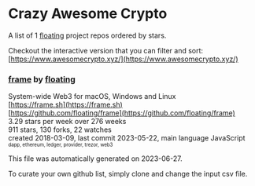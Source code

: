 # Crazy Awesome Crypto
A list of 1 [floating](https://github.com/floating) project repos ordered by stars.  

Checkout the interactive version that you can filter and sort: 
[https://www.awesomecrypto.xyz/](https://www.awesomecrypto.xyz/)  


### [frame](https://github.com/floating/frame) by [floating](https://github.com/floating)  
System-wide Web3 for macOS, Windows and Linux  
[https://frame.sh](https://frame.sh)  
[https://github.com/floating/frame](https://github.com/floating/frame)  
3.29 stars per week over 276 weeks  
911 stars, 130 forks, 22 watches  
created 2018-03-09, last commit 2023-05-22, main language JavaScript  
<sub><sup>dapp, ethereum, ledger, provider, trezor, web3</sup></sub>


This file was automatically generated on 2023-06-27.  

To curate your own github list, simply clone and change the input csv file.  